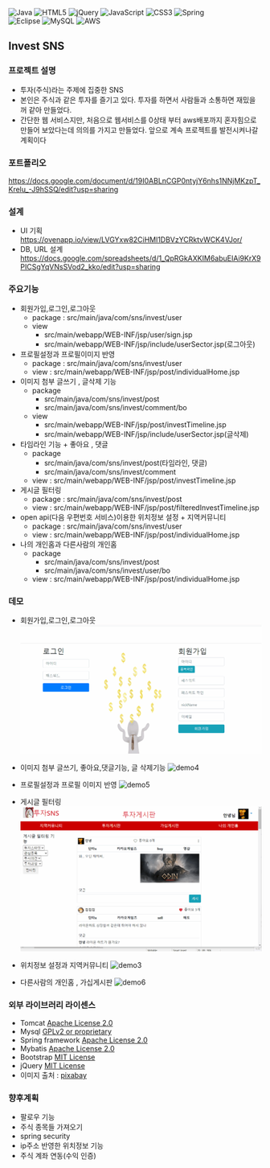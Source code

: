 ![Java](https://img.shields.io/badge/java-%23ED8B00.svg?style=for-the-badge&logo=java&logoColor=white)
![HTML5](https://img.shields.io/badge/html5-%23E34F26.svg?style=for-the-badge&logo=html5&logoColor=white)
![jQuery](https://img.shields.io/badge/jquery-%230769AD.svg?style=for-the-badge&logo=jquery&logoColor=white)
![JavaScript](https://img.shields.io/badge/javascript-%23323330.svg?style=for-the-badge&logo=javascript&logoColor=%23F7DF1E)
![CSS3](https://img.shields.io/badge/css3-%231572B6.svg?style=for-the-badge&logo=css3&logoColor=white)
![Spring](https://img.shields.io/badge/spring-%236DB33F.svg?style=for-the-badge&logo=spring&logoColor=white)  
![Eclipse](https://img.shields.io/badge/Eclipse-FE7A16.svg?style=for-the-badge&logo=Eclipse&logoColor=white)
![MySQL](https://img.shields.io/badge/mysql-%2300f.svg?style=for-the-badge&logo=mysql&logoColor=white)
![AWS](https://img.shields.io/badge/AWS-%23FF9900.svg?style=for-the-badge&logo=amazon-aws&logoColor=white)

## Invest SNS
### 프로젝트 설명
* 투자(주식)라는 주제에 집중한 SNS
* 본인은 주식과 같은 투자를 즐기고 있다. 투자를 하면서 사람들과 소통하면 재밌을꺼 같아 만들었다.
* 간단한 웹 서비스지만, 처음으로 웹서비스를 0상태 부터 aws배포까지 혼자힘으로 만들어 보았다는데 의의를 가지고 만들었다. 앞으로 계속 프로젝트를 발전시켜나갈 계획이다
### 포트폴리오
https://docs.google.com/document/d/19I0ABLnCGP0ntyjY6nhs1NNjMKzpT_Krelu_-J9hSSQ/edit?usp=sharing
### 설계
* UI 기획   
https://ovenapp.io/view/LVGYxw82CiHMl1DBVzYCRktvWCK4VJor/
* DB, URL 설계   
https://docs.google.com/spreadsheets/d/1_QpRGkAXKIM6abuEIAi9KrX9PICSgYqVNsSVod2_kko/edit?usp=sharing

### 주요기능
* 회원가입,로그인,로그아웃
  * package : src/main/java/com/sns/invest/user
  * view
    * src/main/webapp/WEB-INF/jsp/user/sign.jsp
    * src/main/webapp/WEB-INF/jsp/include/userSector.jsp(로그아웃)
* 프로필설정과 프로필이미지 반영
  * package : src/main/java/com/sns/invest/user
  * view : src/main/webapp/WEB-INF/jsp/post/individualHome.jsp
* 이미지 첨부 글쓰기 , 글삭제 기능
  * package
    * src/main/java/com/sns/invest/post
    * src/main/java/com/sns/invest/comment/bo
  * view
    * src/main/webapp/WEB-INF/jsp/post/investTimeline.jsp
    * src/main/webapp/WEB-INF/jsp/include/userSector.jsp(글삭제) 
* 타임라인 기능 + 좋아요 , 댓글
  * package
    * src/main/java/com/sns/invest/post(타임라인, 댓글)
    * src/main/java/com/sns/invest/comment
  * view : src/main/webapp/WEB-INF/jsp/post/investTimeline.jsp
* 게시글 필터링
  * package : src/main/java/com/sns/invest/post
  * view : src/main/webapp/WEB-INF/jsp/post/filteredInvestTimeline.jsp
* open api(다음 우편번호 서비스)이용한 위치정보 설정 + 지역커뮤니티
  * package : src/main/java/com/sns/invest/user
  * view : src/main/webapp/WEB-INF/jsp/post/individualHome.jsp
* 나의 개인홈과 다른사람의 개인홈
  * package
    * src/main/java/com/sns/invest/post
    * src/main/java/com/sns/invest/user/bo
  * view : src/main/webapp/WEB-INF/jsp/post/individualHome.jsp


### 데모
* 회원가입,로그인,로그아웃
![demo1](demo_gif/회원가입,로그인,로그아웃.gif)

* 이미지 첨부 글쓰기, 좋아요,댓글기능, 글 삭제기능
![demo4](demo_gif/글쓰기,댓글,좋아요.gif)

* 프로필설정과 프로필 이미지 반영
![demo5](demo_gif/프로필.gif)

* 게시글 필터링
![demo7](demo_gif/필터링.gif)

* 위치정보 설정과 지역커뮤니티
![demo3](demo_gif/위치정보,지역커뮤니티.gif)

* 다른사람의 개인홈 , 가십게시판
![demo6](demo_gif/개인홈들어가기.gif)



### 외부 라이브러리 라이센스
* Tomcat [Apache License 2.0](https://www.apache.org/licenses/LICENSE-2.0) 
* Mysql [GPLv2 or proprietary](https://www.gnu.org/licenses/gpl-3.0.html)
* Spring framework [Apache License 2.0](https://www.apache.org/licenses/LICENSE-2.0)  
* Mybatis [Apache License 2.0](https://www.apache.org/licenses/LICENSE-2.0)
* Bootstrap [MIT License](https://opensource.org/licenses/MIT)
* jQuery [MIT License](https://opensource.org/licenses/MIT)
* 이미지 출처 : [pixabay](https://pixabay.com/ko/)
### 향후계획
* 팔로우 기능
* 주식 종목들 가져오기
* spring security
* ip주소 반영한 위치정보 기능
* 주식 계좌 연동(수익 인증)

